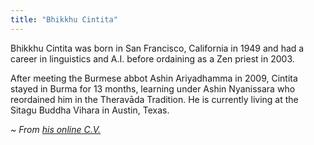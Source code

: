 ```yaml
---
title: "Bhikkhu Cintita"
---
```


Bhikkhu Cintita was born in San Francisco, California in 1949 and had a career in linguistics and A.I. before ordaining as a Zen priest in 2003.

After meeting the Burmese abbot Ashin Ariyadhamma in 2009, Cintita stayed in Burma for 13 months, learning under Ashin Nyanissara who reordained him in the Theravāda Tradition. He is currently living at the Sitagu Buddha Vihara in Austin, Texas.

_~ From [his online C.V.](https://bhikkhucintita.wordpress.com/home/venerable-cintita/through-the-looking-glass-biographical/curriculum-vitae/)_
